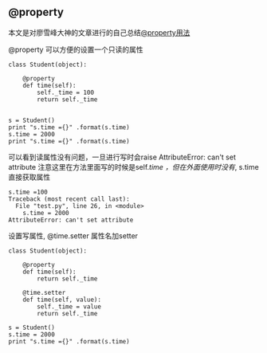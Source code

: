 ## @property

本文是对廖雪峰大神的文章进行的自己总结[@property用法](https://www.liaoxuefeng.com/wiki/1016959663602400/1017502538658208#0)

@property 可以方便的设置一个只读的属性

```
class Student(object):

    @property
    def time(self):
        self._time = 100
        return self._time


s = Student()
print "s.time ={}" .format(s.time)
s.time = 2000
print "s.time ={}" .format(s.time)

```

可以看到读属性没有问题，一旦进行写时会raise AttributeError: can't set attribute
注意这里在方法里面写的时候是self._time ，但在外面使用时没有_, s.time直接获取属性

```
s.time =100
Traceback (most recent call last):
  File "test.py", line 26, in <module>
    s.time = 2000
AttributeError: can't set attribute
```

设置写属性, @time.setter 属性名加setter
```
class Student(object):

    @property
    def time(self):
        return self._time

    @time.setter
    def time(self, value):
        self._time = value
        return self._time

s = Student()
s.time = 2000
print "s.time ={}" .format(s.time)
```
